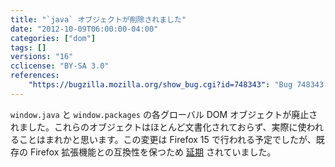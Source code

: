 ```yaml
---
title: "`java` オブジェクトが削除されました"
date: "2012-10-09T06:00:00-04:00"
categories: ["dom"]
tags: []
versions: "16"
cclicense: "BY-SA 3.0"
references:
    "https://bugzilla.mozilla.org/show_bug.cgi?id=748343": "Bug 748343 – remove support for “java” DOM object"
---
```

`window.java` と `window.packages` の各グローバル DOM オブジェクトが廃止されました。これらのオブジェクトはほとんど文書化されておらず、実際に使われることはまれかと思います。この変更は Firefox 15 で行われる予定でしたが、既存の Firefox 拡張機能との互換性を保つため [延期](https://bugzilla.mozilla.org/show_bug.cgi?id=778073) されていました。
